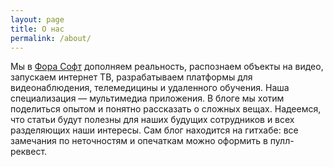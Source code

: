 ```yaml
---
layout: page
title: О нас
permalink: /about/
---
```



Мы в [Фора Софт](http://fora-soft.com) дополняем реальность, распознаем объекты на видео, запускаем интернет ТВ, разрабатываем платформы для видеонаблюдения, телемедицины и удаленного обучения. Наша специализация — мультимедиа приложения. В блоге мы хотим поделиться опытом и понятно рассказать о сложных вещах. Надеемся, что статьи будут полезны для наших будущих сотрудников и всех разделяющих наши интересы. Сам блог находится на гитхабе: все замечания по неточностям и опечаткам можно оформить в пулл-реквест.
